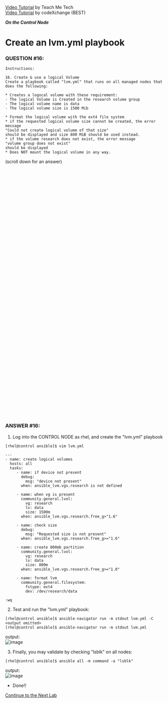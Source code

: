 <a href="https://www.youtube.com/watch?v=2WncuUvh_y0&list=PLYB6dfdhWDePZf4fd4YgGGtSX_vHKv5vz&index=19">Video Tutorial</a> by Teach Me Tech \
<a href="https://www.youtube.com/watch?v=zq3SANkfxL0&list=PLL_setXLS0tiYMipvQI4oUGkJwhOhn42J&index=16">Video Tutorial</a> by codeXchange (BEST)

***On the Control Node***

# Create an lvm.yml playbook
### QUESTION #16:
```
Instructions:

16. Create & use a logical Volume
Create a playbook called "lvm.yml" that runs on all managed nodes that does the following:

* Creates a logocal volume with these requirement:
- The logical Volume is Created in the research volume group
- The logical volume name is data
- The logical volume size is 1500 Mib

* Format the logical volume with the ext4 file system
* if the requested logical volume size cannot be created, the error message
"Could not create logical volume of that size"
should be displayed and size 800 MiB should be used instead.
* if the volume research does not exist, the error message
"volume group does not exist"
should be displayed
* Does NOT mount the logical volume in any way.
```

(scroll down for an answer)
<br/><br/><br/><br/><br/><br/><br/><br/><br/><br/><br/><br/><br/><br/><br/><br/><br/><br/><br/><br/><br/><br/><br/><br/>
<br/><br/><br/><br/><br/><br/><br/><br/><br/><br/><br/><br/><br/><br/><br/><br/><br/><br/><br/><br/><br/><br/><br/><br/>

### ANSWER #16:
1) Log into the CONTROL NODE as rhel, and create the "lvm.yml" playbook
```
[rhel@control ansible]$ ﻿vim lvm.yml

---
- name: create logical volumes
  hosts: all
  tasks:
     - name: if device not present
       debug:
         msg: "device not present"
       when: ansible_lvm.vgs.research is not defined

     - name: when vg is present
       community.general.lvol:
         vg: research
         lv: data
         size: 1500m
       when: ansible_lvm.vgs.research.free_g>"1.6"

     - name: check size
       debug:
         msg: "Requested size is not present"
       when: ansible_lvm.vgs.research.free_g>="1.6"

     - name: create 800mb partition
       community.general.lvol:
         vg: research
         lv: data
         size: 800m
       when: ansible_lvm.vgs.research.free_g>="1.0"

     - name: format lvm
       community.general.filesystem:
         fstype: ext4
         dev: /dev/research/data

:wq
```

2) Test and run the "lvm.yml" playbook:
```
[rhel@control ansible]$ ansible-navigator run -m stdout lvm.yml -C
<output omitted>
[rhel@control ansible]$ ansible-navigator run -m stdout lvm.yml
```
output: \
![image](https://github.com/user-attachments/assets/82f366cb-ba57-4a28-9f4c-b6088c319994)

3) Finally, you may validate by checking "lsblk" on all nodes:
```
[rhel@control ansible]$ ansible all -m command -a "lsblk"
```
output: \
![image](https://github.com/user-attachments/assets/39e607c3-897f-4ef6-a327-6457c08ff2f5)

* Done!!

[Continue to the Next Lab](17_timesysnc_yml_(MEDIUM).md)
